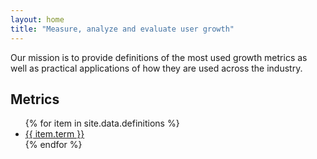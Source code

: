 ```yaml
---
layout: home
title: "Measure, analyze and evaluate user growth"
---
```

Our mission is to provide definitions of the most used growth metrics as well as practical applications of how they are used across the industry.

## Metrics
<ul>
 {% for item in site.data.definitions %}
    <li><a href="definition/{{ item.url }}" alt="{{ item.term }}">{{ item.term }}</a></li>
 {% endfor %}
</ul>
